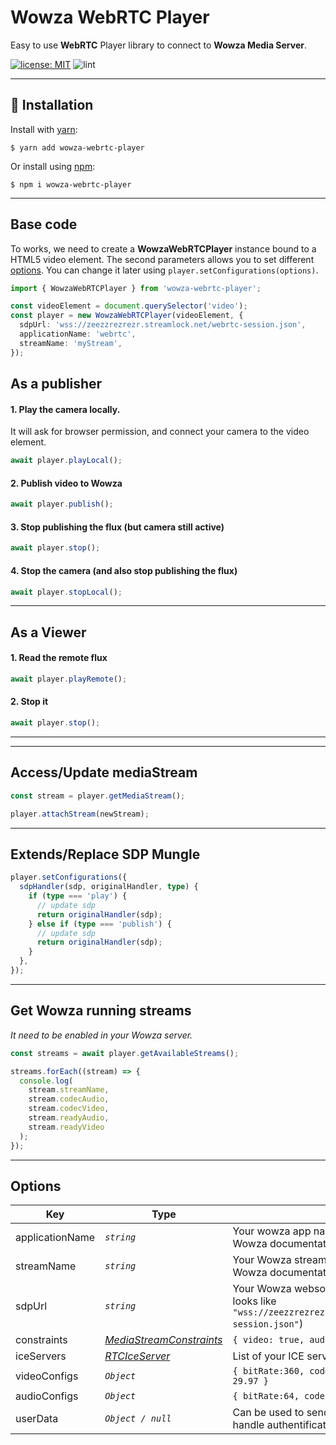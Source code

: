 # Wowza WebRTC Player

Easy to use **WebRTC** Player library to connect to **Wowza Media Server**.

[![license: MIT](https://img.shields.io/badge/license-MIT-brightgreen.svg)](https://opensource.org/licenses/MIT)
![lint](https://github.com/koala-interactive/wowza-webrtc-player/workflows/lint/badge.svg?branch=master)

---

## 🚀 Installation

Install with [yarn](https://yarnpkg.com):

    $ yarn add wowza-webrtc-player

Or install using [npm](https://npmjs.org):

    $ npm i wowza-webrtc-player

---

## Base code

To works, we need to create a **WowzaWebRTCPlayer** instance bound to a HTML5 video element.
The second parameters allows you to set different [options](#Options). You can change it later using `player.setConfigurations(options)`.

```ts
import { WowzaWebRTCPlayer } from 'wowza-webrtc-player';

const videoElement = document.querySelector('video');
const player = new WowzaWebRTCPlayer(videoElement, {
  sdpUrl: 'wss://zeezzrezrezr.streamlock.net/webrtc-session.json',
  applicationName: 'webrtc',
  streamName: 'myStream',
});
```

## As a publisher

#### 1. Play the camera locally.

It will ask for browser permission, and connect your camera to the video element.

```ts
await player.playLocal();
```

#### 2. Publish video to Wowza

```ts
await player.publish();
```

#### 3. Stop publishing the flux (but camera still active)

```ts
await player.stop();
```

#### 4. Stop the camera (and also stop publishing the flux)

```ts
await player.stopLocal();
```

---

## As a Viewer

#### 1. Read the remote flux

```ts
await player.playRemote();
```

#### 2. Stop it

```ts
await player.stop();
```

---

---

## Access/Update mediaStream

```ts
const stream = player.getMediaStream();

player.attachStream(newStream);
```

---

## Extends/Replace SDP Mungle

```ts
player.setConfigurations({
  sdpHandler(sdp, originalHandler, type) {
    if (type === 'play') {
      // update sdp
      return originalHandler(sdp);
    } else if (type === 'publish') {
      // update sdp
      return originalHandler(sdp);
    }
  },
});
```

---

## Get Wowza running streams

_It need to be enabled in your Wowza server._

```ts
const streams = await player.getAvailableStreams();

streams.forEach((stream) => {
  console.log(
    stream.streamName,
    stream.codecAudio,
    stream.codecVideo,
    stream.readyAudio,
    stream.readyVideo
  );
});
```

---

## Options

| Key             | Type                                                                                                |                                                                                                                |
| --------------- | --------------------------------------------------------------------------------------------------- | -------------------------------------------------------------------------------------------------------------- |
| applicationName | _`string`_                                                                                          | Your wowza app name (`"live"` or `"webrtc"` in Wowza documentation).                                           |
| streamName      | _`string`_                                                                                          | Your Wowza stream name (`"myStream"` in Wowza documentation)                                                   |
| sdpUrl          | _`string`_                                                                                          | Your Wowza websocket secured url (should looks like `"wss://zeezzrezrezr.streamlock.net/webrtc-session.json"`) | 
| constraints      | _[MediaStreamConstraints](https://developer.mozilla.org/en-US/docs/Web/API/MediaStreamConstraints)_ | `{ video: true, audio: true }`                                                                                 |
| iceServers      | _[RTCIceServer](https://developer.mozilla.org/en-US/docs/Web/API/RTCIceServer)_                     | List of your ICE server to connect to                                                                          |
| videoConfigs    | _`Object`_                                                                                          | `{ bitRate:360, codec:'VP8', frameRate: 29.97 }`                                                               |
| audioConfigs    | _`Object`_                                                                                          | `{ bitRate:64, codec:'opus' }`                                                                                 |
| userData        | _`Object / null`_                                                                                   | Can be used to send data to Wowza (to handle authentification or other stuffs)                                 |
